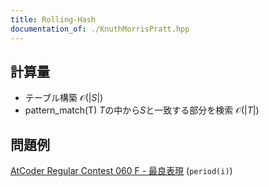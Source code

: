 ```yaml
---
title: Rolling-Hash
documentation_of: ./KnuthMorrisPratt.hpp
---
```

## 計算量
 *  テーブル構築 $\mathcal{O}(|S|)$
 *  pattern_match(T) $T$の中から$S$と一致する部分を検索 $\mathcal{O}(|T|)$
## 問題例
[AtCoder Regular Contest 060 F - 最良表現](https://atcoder.jp/contests/arc060/tasks/arc060_d) (`period(i)`)